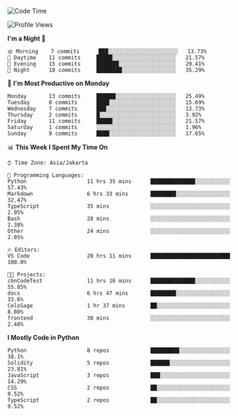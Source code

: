<!--START_SECTION:waka-->
![Code Time](http://img.shields.io/badge/Code%20Time-1%2C341%20hrs%2035%20mins-blue)

![Profile Views](http://img.shields.io/badge/Profile%20Views-0-blue)

**I'm a Night 🦉** 

```text
🌞 Morning    7 commits      ███░░░░░░░░░░░░░░░░░░░░░░   13.73% 
🌆 Daytime    11 commits     █████░░░░░░░░░░░░░░░░░░░░   21.57% 
🌃 Evening    15 commits     ███████░░░░░░░░░░░░░░░░░░   29.41% 
🌙 Night      18 commits     ████████░░░░░░░░░░░░░░░░░   35.29%

```
📅 **I'm Most Productive on Monday** 

```text
Monday       13 commits     ██████░░░░░░░░░░░░░░░░░░░   25.49% 
Tuesday      8 commits      ████░░░░░░░░░░░░░░░░░░░░░   15.69% 
Wednesday    7 commits      ███░░░░░░░░░░░░░░░░░░░░░░   13.73% 
Thursday     2 commits      █░░░░░░░░░░░░░░░░░░░░░░░░   3.92% 
Friday       11 commits     █████░░░░░░░░░░░░░░░░░░░░   21.57% 
Saturday     1 commits      ░░░░░░░░░░░░░░░░░░░░░░░░░   1.96% 
Sunday       9 commits      ████░░░░░░░░░░░░░░░░░░░░░   17.65%

```


📊 **This Week I Spent My Time On** 

```text
⌚︎ Time Zone: Asia/Jakarta

💬 Programming Languages: 
Python                   11 hrs 35 mins      ██████████████░░░░░░░░░░░   57.43% 
Markdown                 6 hrs 33 mins       ████████░░░░░░░░░░░░░░░░░   32.47% 
TypeScript               35 mins             ░░░░░░░░░░░░░░░░░░░░░░░░░   2.95% 
Bash                     28 mins             ░░░░░░░░░░░░░░░░░░░░░░░░░   2.38% 
Other                    24 mins             ░░░░░░░░░░░░░░░░░░░░░░░░░   2.05%

🔥 Editors: 
VS Code                  20 hrs 11 mins      █████████████████████████   100.0%

🐱‍💻 Projects: 
cbnCodeTest              11 hrs 16 mins      ██████████████░░░░░░░░░░░   55.85% 
docs                     6 hrs 47 mins       ████████░░░░░░░░░░░░░░░░░   33.6% 
CeloSage                 1 hr 37 mins        ██░░░░░░░░░░░░░░░░░░░░░░░   8.08% 
frontend                 30 mins             ░░░░░░░░░░░░░░░░░░░░░░░░░   2.48%

```

**I Mostly Code in Python** 

```text
Python                   8 repos             █████████░░░░░░░░░░░░░░░░   38.1% 
Solidity                 5 repos             ██████░░░░░░░░░░░░░░░░░░░   23.81% 
JavaScript               3 repos             ███░░░░░░░░░░░░░░░░░░░░░░   14.29% 
CSS                      2 repos             ██░░░░░░░░░░░░░░░░░░░░░░░   9.52% 
TypeScript               2 repos             ██░░░░░░░░░░░░░░░░░░░░░░░   9.52%

```



<!--END_SECTION:waka-->
